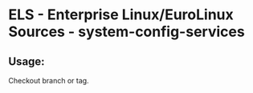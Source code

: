 # ELS - Enterprise Linux/EuroLinux Sources - system-config-services 
## Usage:
  Checkout branch or tag.
